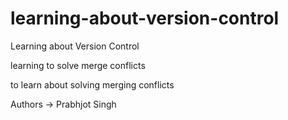 # learning-about-version-control

Learning about Version Control 

learning to solve merge conflicts

to learn about solving merging conflicts


Authors -> Prabhjot Singh
